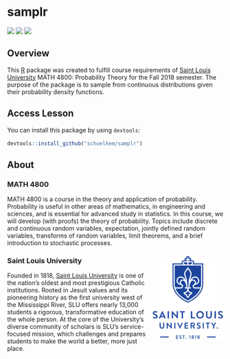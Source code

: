 # samplr
[![](https://img.shields.io/badge/MATH-4800-brightgreen.svg)](https://github.com/schuelkem/samplr/)
[![](https://img.shields.io/badge/lesson%20status-under%20development-red.svg)](https://github.com/schuelkem/samplr/)
[![](https://img.shields.io/github/last-commit/schuelkem/samplr.svg)](https://github.com/schuelkem/samplr/commits/master)

## Overview
This [R](https://cloud.r-project.org) package was created to fulfill course requirements of [Saint Louis University](https://www.slu.edu) MATH 4800: Probability Theory for the Fall 2018 semester. The purpose of the package is to sample from continuous distributions given their probability density functions.

## Access Lesson
You can install this package by using `devtools`:

```r
devtools::install_github("schuelkem/samplr")
```

## About

### MATH 4800
MATH 4800 is a course in the theory and application of probability. Probability is useful in other areas of mathematics, in engineering and sciences, and is essential for advanced study in statistics. In this course, we will develop (with proofs) the theory of probability. Topics include discrete and continuous random variables, expectation, jointly defined random variables, transforms of random variables, limit theorems, and a brief introduction to stochastic processes.

### Saint Louis University <img src="/img/sluLogo.png" align="right" />
Founded in 1818, [Saint Louis University](https://www.slu.edu) is one of the nation’s oldest and most prestigious Catholic institutions. Rooted in Jesuit values and its pioneering history as the first university west of the Mississippi River, SLU offers nearly 13,000 students a rigorous, transformative education of the whole person. At the core of the University’s diverse community of scholars is SLU’s service-focused mission, which challenges and prepares students to make the world a better, more just place.
